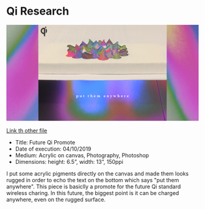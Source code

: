# Qi Research

![Research](Research.jpg)

[Link th other file](idea101.md)

- Title: Future Qi Promote
- Date of execution: 04/10/2019
- Medium: Acrylic on canvas, Photography, Photoshop
- Dimensions: height: 6.5”, width: 13”, 150ppi

 I put some acrylic pigments directly on the canvas and made them looks rugged in order to echo the text on the bottom which says "put them anywhere". This piece is basiclly a promote for the future Qi standard wireless charing. In this future, the biggest point is it can be charged anywhere, even on the rugged surface. 
